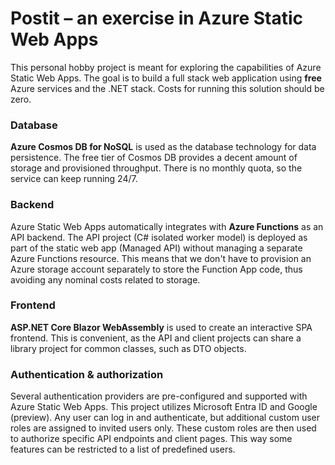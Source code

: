 # Postit – an exercise in Azure Static Web Apps

This personal hobby project is meant for exploring the capabilities of Azure Static Web Apps. The goal is to build a full stack web application using **free** Azure services and the .NET stack. Costs for running this solution should be zero.

### Database

**Azure Cosmos DB for NoSQL** is used as the database technology for data persistence. The free tier of Cosmos DB provides a decent amount of storage and provisioned throughput. There is no monthly quota, so the service can keep running 24/7.

### Backend

Azure Static Web Apps automatically integrates with **Azure Functions** as an API backend. The API project (C# isolated worker model) is deployed as part of the static web app (Managed API) without managing a separate Azure Functions resource. This means that we don't have to provision an Azure storage account separately to store the Function App code, thus avoiding any nominal costs related to storage.

### Frontend

**ASP.NET Core Blazor WebAssembly** is used to create an interactive SPA frontend. This is convenient, as the API and client projects can share a library project for common classes, such as DTO objects.

### Authentication & authorization

Several authentication providers are pre-configured and supported with Azure Static Web Apps. This project utilizes Microsoft Entra ID and Google (preview). Any user can log in and authenticate, but additional custom user roles are assigned to invited users only. These custom roles are then used to authorize specific API endpoints and client pages. This way some features can be restricted to a list of predefined users.